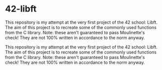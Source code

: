 # 42-libft

This repository is my attempt at the very first project of the 42 school: Libft. The aim of this project is to recreate some of the commonly used functions from the C library. Note: these aren't guaranteed to pass Moulinette's check! They are not 100% written in accordance to the norm anyway.

This repository is my attempt at the very first project of the 42 school: Libft. The aim of this project is to recreate some of the commonly used functions from the C library. Note: these aren't guaranteed to pass Moulinette's check! They are not 100% written in accordance to the norm anyway.